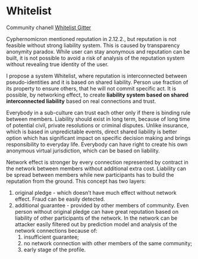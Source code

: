# Whitelist

Community chanell [Whitelist Gitter](https://gitter.im/whitelist-reputation/Lobby?source=orgpage)

Cyphernomicron mentioned reputation in 2.12.2., but reputation is not feasible without strong liability system. This is caused by transparency anonymity paradox. While user can stay anonymous and reputation can be built, it is not possible to avoid a risk of analysis of the reputation system without revealing true identity of the user.

I propose a system Whitelist, where reputation is interconnected between pseudo-identities and it is based on shared liability. Person use fraction of its property to ensure others, that he will not commit specific act. It is possible, by networking effect, to create **liability system based on shared interconnected liability** based on real connections and trust.

Everybody in a sub-culture can trust each other only if there is binding rule between members.
Liability should exist in long term, because of long time of potential civil, private resolutions or criminal disputes.
Unlike insurance, which is based in unpredictable events, direct shared liability is better option which has significant impact on specific decision making and brings responsibility to everyday life.
Everybody can have right to create his own anonymous virtual jurisdiction, which can be based on liability. 

Network effect is stronger by every connection represented by contract in the network between members without additional extra cost. Liability can be spread between members while new participants has to build the reputation from the ground. This concept has two layers:

1. original pledge - which doesn’t have much effect without network effect. Fraud can be easily detected.
2. additional guarantee - provided by other members of community. Even person without original pledge can have great reputation based on liability of other participants of the network. In the network can be attacker easily filtered out by prediction model and analysis of the network connections because of:
    1. insufficient guarantee;
    2. no network connection with other members of the same community;
    3. early stage of the profile.

